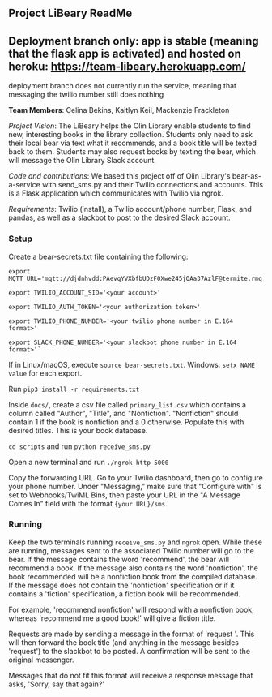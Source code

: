 ## Project LiBeary ReadMe

## Deployment branch only: app is stable (meaning that the flask app is activated) and hosted on heroku: https://team-libeary.herokuapp.com/

deployment branch does not currently run the service, meaning that messaging the twilio number still does nothing

**Team Members**: Celina Bekins, Kaitlyn Keil, Mackenzie Frackleton

*Project Vision*: The LiBeary helps the Olin Library enable students to find new, interesting books in the library collection. Students only need to ask their local bear via text what it recommends, and a book title will be texted back to them. Students may also request books by texting the bear, which will message the Olin Library Slack account.

*Code and contributions*: We based this project off of Olin Library's bear-as-a-service with send_sms.py and their Twilio connections and accounts. This is a Flask application which communicates with Twilio via ngrok.

*Requirements*: Twilio (install), a Twilio account/phone number, Flask, and pandas, as well as a slackbot to post to the desired Slack account.

### Setup

Create a bear-secrets.txt file containing the following: 

~~~~
export MQTT_URL='mqtt://djdnhvdd:PAevqYVXbfbUDzF0Xwe245jOAa37AzlF@termite.rmq.cloudamqp.com:1883/djdnhvdd'

export TWILIO_ACCOUNT_SID='<your account>'

export TWILIO_AUTH_TOKEN='<your authorization token>'

export TWILIO_PHONE_NUMBER='<your twilio phone number in E.164 format>'

export SLACK_PHONE_NUMBER='<your slackbot phone number in E.164 format>'`
~~~~

If in Linux/macOS, execute `source bear-secrets.txt`. Windows: `setx NAME value` for each export.

Run `pip3 install -r requirements.txt`

Inside `docs/`, create a csv file called `primary_list.csv` which contains a column called "Author", "Title", and "Nonfiction". "Nonfiction" should contain 1 if the book is nonfiction and a 0 otherwise. Populate this with desired titles. This is your book database.

`cd scripts` and run `python receive_sms.py`

Open a new terminal and run `./ngrok http 5000`

Copy the forwarding URL. Go to your Twilio dashboard, then go to configure your phone number. Under "Messaging," make sure that "Configure with" is set to Webhooks/TwiML Bins, then paste your URL in the "A Message Comes In" field with the format `{your URL}/sms`.

### Running

Keep the two terminals running `receive_sms.py` and `ngrok` open. While these are running, messages sent to the associated Twilio number will go to the bear. If the message contains the word 'recommend', the bear will recommend a book. If the message also contains the word 'nonfiction', the book recommended will be a nonfiction book from the compiled database. If the message does not contain the 'nonfiction' specification or if it contains a 'fiction' specification, a fiction book will be recommended.

For example, 'recommend nonfiction' will respond with a nonfiction book, whereas 'recommend me a good book!' will give a fiction title.

Requests are made by sending a message in the format of 'request <book title>'. This will then forward the book title (and anything in the message besides 'request') to the slackbot to be posted. A confirmation will be sent to the original messenger.

Messages that do not fit this format will receive a response message that asks, 'Sorry, say that again?'
